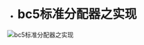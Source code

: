 - # bc5标准分配器之实现

![bc5标准分配器之实现](https://github.com/havenow/my-C-plus-plus/blob/master/C%2B%2B%E5%86%85%E5%AD%98%E7%AE%A1%E7%90%86/images/bc5%E6%A0%87%E5%87%86%E5%88%86%E9%85%8D%E5%99%A8%E4%B9%8B%E5%AE%9E%E7%8E%B0.png)  

